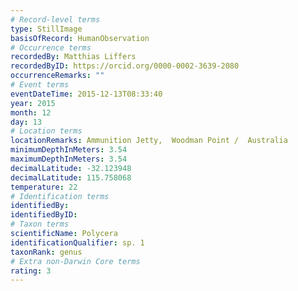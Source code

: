 ```yaml
---
# Record-level terms
type: StillImage
basisOfRecord: HumanObservation
# Occurrence terms
recordedBy: Matthias Liffers
recordedByID: https://orcid.org/0000-0002-3639-2080
occurrenceRemarks: ""
# Event terms
eventDateTime: 2015-12-13T08:33:40
year: 2015
month: 12
day: 13
# Location terms
locationRemarks: Ammunition Jetty,  Woodman Point /  Australia
minimumDepthInMeters: 3.54
maximumDepthInMeters: 3.54
decimalLatitude: -32.123948
decimalLatitude: 115.758068
temperature: 22
# Identification terms
identifiedBy: 
identifiedByID: 
# Taxon terms
scientificName: Polycera
identificationQualifier: sp. 1
taxonRank: genus
# Extra non-Darwin Core terms
rating: 3
---
```

